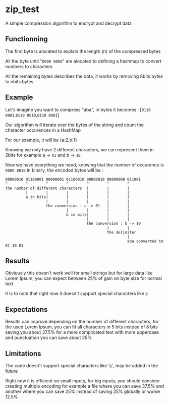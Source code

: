 # zip_test
A simple compression algorithm to encrypt and decrypt data

## Functionning

The first byte is alocated to explain the length (n) of the compressed bytes

All the byte until "`0000 0000`" are alocated to defining a hashmap to convert numbers to characters

All the remaining bytes describes the data, it works by removing 8bits bytes to nbits bytes

## Example

Let's imagine you want to compress "aba", in bytes it becomes : [`0110 0001`,`0110 0010`,`0110 0001`]

Our algorithm will iterate over the bytes of the string and count the character occurences in a HashMap

For our example, it will be {a:2,b:1}

Knowing we only have 2 different characters, we can represent them in 2bits for example a -> `01` and b -> `10`

Now we have everything we need, knowing that the number of occurence is `0000 0010` in binary, 
the encoded bytes will be :
```plaintext
00000010 01100001 00000001 01100010 00000010 00000000 011001
^        ^        ^        ^        ^        ^        ^
the number of different characters  |        |        |
         |        |        |        |        |        |
         a in bits|        |        |        |        |
                  |        |        |        |        |
                  the conversion : a -> 01   |        |
                           |        |        |        |
                           b in bits|        |        |
                                    |        |        |
                                    the conversion : b -> 10
                                             |        |
                                             the delimiter
                                                      |
                                                      aba converted to 01 10 01
```

## Results 

Obviously this doesn't work well for small strings but for large data like Lorem Ipsum, you can expect between 25% of gain on byte size for normal text

It is to note that right now it doesn't support special characters like ç

## Expectations

Results can improve depending on the number of different characters, for the used Lorem Ipsum, you can fit all characters in 5 bits instead of 8 bits saving you about 37.5% for a more complicated text with more uppercase and punctuation you can save about 25%

## Limitations

The code doesn't support special characters like 'ç', may be added in the future

Right now it is efficient on small inputs, for big inputs, you should consider creating multiple encoding for example a file where you can save 37.5% and another where you can save 25% instead of saving 25% globally or worse 12.5%
                                                       
